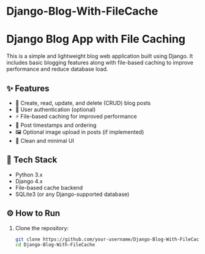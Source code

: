 # Django-Blog-With-FileCache

# Django Blog App with File Caching

This is a simple and lightweight blog web application built using Django. It includes basic blogging features along with file-based caching to improve performance and reduce database load.

## ✨ Features

- 📝 Create, read, update, and delete (CRUD) blog posts
- 🧑 User authentication (optional)
- ⚡ File-based caching for improved performance
- 📅 Post timestamps and ordering
- 🖼️ Optional image upload in posts (if implemented)
- 🧹 Clean and minimal UI

## 🚀 Tech Stack

- Python 3.x
- Django 4.x
- File-based cache backend
- SQLite3 (or any Django-supported database)

## ⚙️ How to Run

1. Clone the repository:
   ```bash
   git clone https://github.com/your-username/Django-Blog-With-FileCache.git
   cd Django-Blog-With-FileCache
